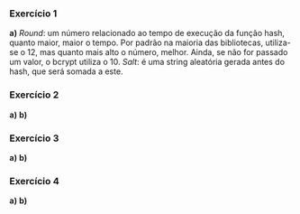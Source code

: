 ### Exercício 1
**a)** *Round*: um número relacionado ao tempo de execução da função hash, quanto maior, maior o tempo. Por padrão na maioria das bibliotecas, utiliza-se o 12, mas quanto mais alto o número, melhor. 
Ainda, se não for passado um valor, o bcrypt utiliza o 10.
*Salt*: é uma string aleatória gerada antes do hash, que será somada a este.

### Exercício 2
**a)**
**b)**

### Exercício 3
**a)**
**b)**

### Exercício 4
**a)**
**b)**
